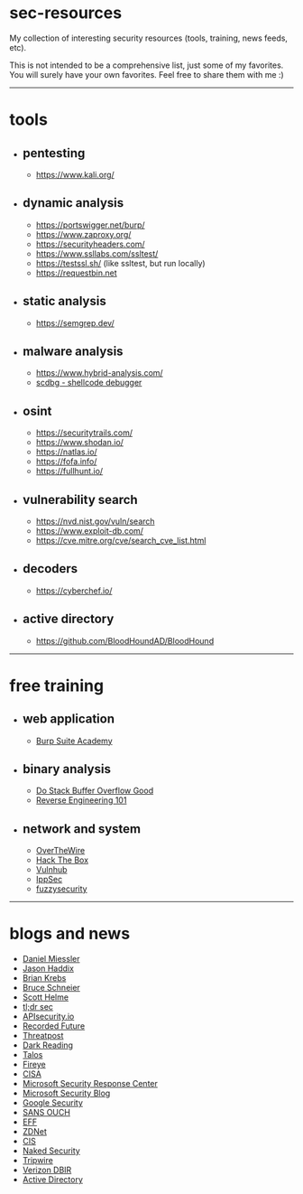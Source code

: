 # sec-resources
My collection of interesting security resources (tools, training, news feeds, etc).

This is not intended to be a comprehensive list, just some of my favorites. You will surely have your own favorites. Feel free to share them with me :)

---
# tools
* ## pentesting
  * https://www.kali.org/

* ## dynamic analysis
  * https://portswigger.net/burp/
  * https://www.zaproxy.org/
  * https://securityheaders.com/
  * https://www.ssllabs.com/ssltest/
  * https://testssl.sh/ (like ssltest, but run locally)
  * https://requestbin.net

* ## static analysis
  * https://semgrep.dev/

* ## malware analysis
  * https://www.hybrid-analysis.com/
  * [scdbg - shellcode debugger](http://sandsprite.com/blogs/index.php?uid=7&pid=152&year=2011)

* ## osint
  * https://securitytrails.com/
  * https://www.shodan.io/
  * https://natlas.io/
  * https://fofa.info/
  * https://fullhunt.io/

* ## vulnerability search
  * https://nvd.nist.gov/vuln/search
  * https://www.exploit-db.com/
  * https://cve.mitre.org/cve/search_cve_list.html
    
* ## decoders
  * https://cyberchef.io/

* ## active directory
  * https://github.com/BloodHoundAD/BloodHound

---
# free training
* ## web application
  * [Burp Suite Academy](https://portswigger.net/training)
* ## binary analysis
  * [Do Stack Buffer Overflow Good](https://github.com/justinsteven/dostackbufferoverflowgood)
  * [Reverse Engineering 101](https://malwareunicorn.org/workshops/re101.html?mc_cid=be16b863a6&mc_eid=ca18517111#6)
* ## network and system
  * [OverTheWire](https://overthewire.org/)
  * [Hack The Box](https://www.hackthebox.com/)
  * [Vulnhub](https://www.vulnhub.com/)
  * [IppSec](https://www.youtube.com/channel/UCa6eh7gCkpPo5XXUDfygQQA)
  * [fuzzysecurity](https://www.youtube.com/channel/UCF0HwgCMJ3ZXSktymhtIIqA)

---
# blogs and news
* [Daniel Miessler](https://danielmiessler.com/)
* [Jason Haddix](https://twitter.com/Jhaddix)
* [Brian Krebs](https://krebsonsecurity.com/)
* [Bruce Schneier](https://www.schneier.com/)
* [Scott Helme](https://scotthelme.co.uk/)
* [tl;dr sec](https://tldrsec.com/)
* [APIsecurity.io](https://apisecurity.io/)
* [Recorded Future](https://go.recordedfuture.com/cyber-daily)
* [Threatpost](https://threatpost.com/)
* [Dark Reading](https://www.darkreading.com/)
* [Talos](https://blog.talosintelligence.com/)
* [Fireye](https://www.fireeye.com/blog/threat-research.html)
* [CISA](https://www.cisa.gov/uscert/ncas/current-activity)
* [Microsoft Security Response Center](https://msrc-blog.microsoft.com/2020/09/21/new-and-improved-security-update-guide/)
* [Microsoft Security Blog](https://www.microsoft.com/security/blog/)
* [Google Security](https://security.googleblog.com/)
* [SANS OUCH](https://www.sans.org/newsletters/ouch/)
* [EFF](https://www.eff.org/deeplinks)
* [ZDNet](https://www.zdnet.com/blog/security/)
* [CIS](https://www.cisecurity.org/advisory?topic=ms-isac)
* [Naked Security](https://nakedsecurity.sophos.com/)
* [Tripwire](https://www.tripwire.com/state-of-security/)
* [Verizon DBIR](https://www.verizon.com/business/resources/reports/dbir/)
* [Active Directory](https://adsecurity.org/)